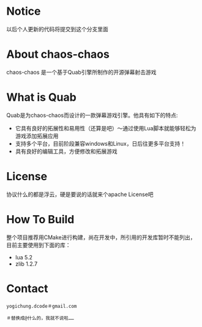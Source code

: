 ﻿# Notice

以后个人更新的代码将提交到这个分支里面

# About chaos-chaos 

chaos-chaos 是一个基于Quab引擎所制作的开源弹幕射击游戏

# What is Quab

Quab是为chaos-chaos而设计的一款弹幕游戏引擎。他具有如下的特点:

  + 它具有良好的拓展性和易用性（还算是吧）～通过使用Lua脚本就能够轻松为游戏添加拓展应用
  + 支持多个平台，目前阶段兼容windows和Linux，日后往更多平台支持！
  + 具有良好的编辑工具，方便修改和拓展游戏

# License

协议什么的都是浮云，硬是要说的话就来个apache License吧

# How To Build

整个项目推荐用CMake进行构建，尚在开发中，所引用的开发库暂时不能列出，目前主要使用到下面的库：

+ lua 5.2
+ zlib 1.2.7


# Contact
    yogichung.dcode＃gmail.com
    
    ＃替换成@什么的，我就不说啦……